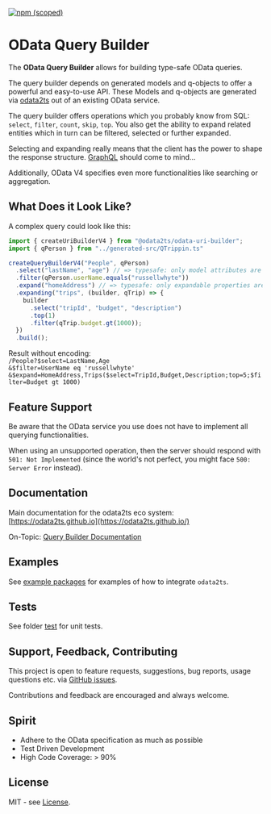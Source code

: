 [![npm (scoped)](https://img.shields.io/npm/v/@odata2ts/odata-query-builder?style=for-the-badge)](https://www.npmjs.com/package/@odata2ts/odata-query-builder)

# OData Query Builder

The **OData Query Builder** allows for building type-safe OData queries.

The query builder depends on generated models and q-objects to offer a powerful and easy-to-use API.
These Models and q-objects are generated via [odata2ts](https://github.com/odata2ts/odata2ts) out of an existing OData service.

The query builder offers operations which you probably know from SQL:
`select`, `filter`, `count`, `skip`, `top`. 
You also get the ability to expand related entities which in turn can be
filtered, selected or further expanded.

Selecting and expanding really means that the client has the power to shape the response structure.
[GraphQL](https://graphql.org/) should come to mind...

Additionally, OData V4 specifies even more functionalities like searching or aggregation.

## What Does it Look Like?

A complex query could look like this:

```ts
import { createUriBuilderV4 } from "@odata2ts/odata-uri-builder";
import { qPerson } from "../generated-src/QTrippin.ts"

createQueryBuilderV4("People", qPerson)
  .select("lastName", "age") // => typesafe: only model attributes are allowed
  .filter(qPerson.userName.equals("russellwhyte"))
  .expand("homeAddress") // => typesafe: only expandable properties are allowed
  .expanding("trips", (builder, qTrip) => {
    builder
      .select("tripId", "budget", "description")
      .top(1)
      .filter(qTrip.budget.gt(1000));
  })
  .build();

```
Result without encoding:<br>
`/People?$select=LastName,Age`<br>
`&$filter=UserName eq 'russellwhyte'`<br>
`&$expand=HomeAddress,Trips($select=TripId,Budget,Description;top=5;$filter=Budget gt 1000)`

## Feature Support
Be aware that the OData service you use does not have to implement all querying functionalities.

When using an unsupported operation, then the server should respond with `501: Not Implemented`
(since the world's not perfect, you might face `500: Server Error` instead).

## Documentation
Main documentation for the odata2ts eco system:
[https://odata2ts.github.io](https://odata2ts.github.io/)

On-Topic: [Query Builder Documentation](https://odata2ts.github.io/docs/query-builder/overview-and-setup)

## Examples
See [example packages](https://github.com/odata2ts/odata2ts/tree/main/examples) for examples of how to integrate `odata2ts`.

## Tests
See folder [test](https://github.com/odata2ts/odata2ts/tree/main/packages/odata-query-builder/test) 
for unit tests.

## Support, Feedback, Contributing
This project is open to feature requests, suggestions, bug reports, usage questions etc.
via [GitHub issues](https://github.com/odata2ts/odata2ts/issues).

Contributions and feedback are encouraged and always welcome.

## Spirit
* Adhere to the OData specification as much as possible
* Test Driven Development
* High Code Coverage: > 90%

## License
MIT - see [License](./LICENSE).
